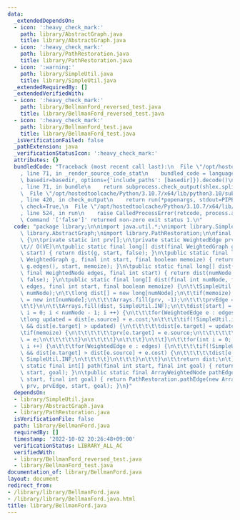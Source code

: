 ```yaml
---
data:
  _extendedDependsOn:
  - icon: ':heavy_check_mark:'
    path: library/AbstractGraph.java
    title: library/AbstractGraph.java
  - icon: ':heavy_check_mark:'
    path: library/PathRestoration.java
    title: library/PathRestoration.java
  - icon: ':warning:'
    path: library/SimpleUtil.java
    title: library/SimpleUtil.java
  _extendedRequiredBy: []
  _extendedVerifiedWith:
  - icon: ':heavy_check_mark:'
    path: library/BellmanFord_reversed_test.java
    title: library/BellmanFord_reversed_test.java
  - icon: ':heavy_check_mark:'
    path: library/BellmanFord_test.java
    title: library/BellmanFord_test.java
  _isVerificationFailed: false
  _pathExtension: java
  _verificationStatusIcon: ':heavy_check_mark:'
  attributes: {}
  bundledCode: "Traceback (most recent call last):\n  File \"/opt/hostedtoolcache/Python/3.10.7/x64/lib/python3.10/site-packages/onlinejudge_verify/documentation/build.py\"\
    , line 71, in _render_source_code_stat\n    bundled_code = language.bundle(stat.path,\
    \ basedir=basedir, options={'include_paths': [basedir]}).decode()\n  File \"/opt/hostedtoolcache/Python/3.10.7/x64/lib/python3.10/site-packages/onlinejudge_verify/languages/user_defined.py\"\
    , line 71, in bundle\n    return subprocess.check_output(shlex.split(command))\n\
    \  File \"/opt/hostedtoolcache/Python/3.10.7/x64/lib/python3.10/subprocess.py\"\
    , line 420, in check_output\n    return run(*popenargs, stdout=PIPE, timeout=timeout,\
    \ check=True,\n  File \"/opt/hostedtoolcache/Python/3.10.7/x64/lib/python3.10/subprocess.py\"\
    , line 524, in run\n    raise CalledProcessError(retcode, process.args,\nsubprocess.CalledProcessError:\
    \ Command '['false']' returned non-zero exit status 1.\n"
  code: "package library;\n\nimport java.util.*;\nimport library.SimpleUtil;\nimport\
    \ library.AbstractGraph;\nimport library.PathRestoration;\n\nfinal class BellmanFord\
    \ {\n\tprivate static int prv[];\n\tprivate static WeightedEdge prvEdge[];\n\n\
    \t// O(VE)\n\tpublic static final long[] dist(final WeightedGraph g, final int\
    \ start) { return dist(g, start, false); }\n\tpublic static final long[] dist(final\
    \ WeightedGraph g, final int start, final boolean memoize) { return dist(g.numNode,\
    \ g.edges(), start, memoize); }\n\tpublic static final long[] dist(final int numNode,\
    \ final WeightedNode edges, final int start) { return dist(numNode, edges, start,\
    \ false); }\n\tpublic static final long[] dist(final int numNode, final WeightedNode\
    \ edges, final int start, final boolean memoize) {\n\t\tSimpleUtil.rangeCheck(start,\
    \ numNode);\n\t\tlong dist[] = new long[numNode];\n\t\tif(memoize) {\n\t\t\tprv\
    \ = new int[numNode];\n\t\t\tArrays.fill(prv, -1);\n\t\t\tprvEdge = new WeightedEdge[numNode];\n\
    \t\t}\n\n\t\tArrays.fill(dist, SimpleUtil.INF);\n\t\tdist[start] = 0;\n\t\tfor(int\
    \ i = 0; i < numNode - 1; i ++) {\n\t\t\tfor(WeightedEdge e : edges) {\n\t\t\t\
    \tlong updated = dist[e.source] + e.cost;\n\t\t\t\tif(!SimpleUtil.isPlusINF(dist[e.source])\
    \ && dist[e.target] > updated) {\n\t\t\t\t\tdist[e.target] = updated;\n\t\t\t\t\
    \tif(memoize) {\n\t\t\t\t\t\tprv[e.target] = e.source;\n\t\t\t\t\t\tprvEdge[e.target]\
    \ = e;\n\t\t\t\t\t}\n\t\t\t\t}\n\t\t\t}\n\t\t}\n\t\tfor(int i = 0; i < numNode;\
    \ i ++) {\n\t\t\tfor(WeightedEdge e : edges) {\n\t\t\t\tif(!SimpleUtil.isPlusINF(dist[e.source])\
    \ && dist[e.target] > dist[e.source] + e.cost) {\n\t\t\t\t\tdist[e.target] = -\
    \ SimpleUtil.INF;\n\t\t\t\t}\n\t\t\t}\n\t\t}\n\t\treturn dist;\n\t}\n\n\tpublic\
    \ static final int[] path(final int start, final int goal) { return PathRestoration.path(prv,\
    \ start, goal); }\n\tpublic static final ArrayWeightedNode pathEdge(final int\
    \ start, final int goal) { return PathRestoration.pathEdge(new ArrayWeightedNode(-1),\
    \ prv, prvEdge, start, goal); }\n}"
  dependsOn:
  - library/SimpleUtil.java
  - library/AbstractGraph.java
  - library/PathRestoration.java
  isVerificationFile: false
  path: library/BellmanFord.java
  requiredBy: []
  timestamp: '2022-10-02 20:26:48+09:00'
  verificationStatus: LIBRARY_ALL_AC
  verifiedWith:
  - library/BellmanFord_reversed_test.java
  - library/BellmanFord_test.java
documentation_of: library/BellmanFord.java
layout: document
redirect_from:
- /library/library/BellmanFord.java
- /library/library/BellmanFord.java.html
title: library/BellmanFord.java
---
```

